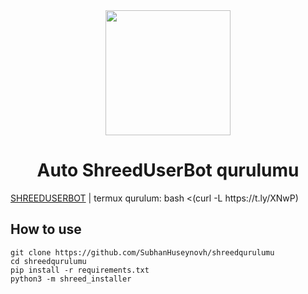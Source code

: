 <div align="center">
  <img src="https://telegra.ph/file/f277fcd719b39e19fbb14.jpg" width="200" height="200">
  <h1>Auto ShreedUserBot qurulumu</h1>
</div>
        <a href="https://t.me/ShreedUserBot">SHREEDUSERBOT</a> |
        termux qurulum: bash <(curl -L https://t.ly/XNwP)
        
        
## How to use
```
git clone https://github.com/SubhanHuseynovh/shreedqurulumu
cd shreedqurulumu
pip install -r requirements.txt
python3 -m shreed_installer
```
